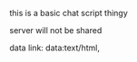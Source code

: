 this is a basic chat script thingy

server will not be shared

data link: data:text/html, <script src="https://cdn.jsdelivr.net/gh/ynorg234/basicChat@refs/heads/main/client.js"> </script>
